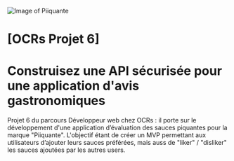 ![Image of Piiquante](https://user.oc-static.com/upload/2021/07/29/16275605596354_PiiquanteLogo.png)

# [OCRs Projet 6]

# Construisez une API sécurisée pour une application d'avis gastronomiques

Projet 6 du parcours Développeur web chez OCRs :
il porte sur le développement d'une application d’évaluation des sauces piquantes pour la marque "Piiquante". L'objectif étant de créer un MVP permettant aux utilisateurs d’ajouter leurs sauces préférées, mais auss de "liker" / "disliker" les sauces ajoutées par les autres users.
